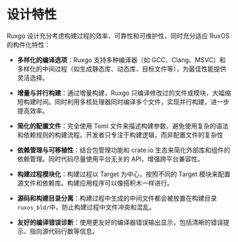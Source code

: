 # ​设计特性

Ruxgo 设计充分考虑构建过程的效率、可靠性和可维护性，同时充分适应 RuxOS 的构件化特性：

- **多样化的编译选项**：Ruxgo 支持多种编译器（如 GCC、Clang、MSVC）和多样化的中间过程（如生成静态库、动态库、目标文件等），为最佳性能提供灵活选择。
- **增量与并行构建**：通过增量构建，Ruxgo 只编译修改过的文件或模块，大幅缩短构建时间。同时利用多核处理器同时编译多个文件，实现并行构建，进一步提高效率。
- **简化的配置文件**：完全使用 Toml 文件来描述构建参数，避免使用复杂的语法和依赖规则的构建流程。开发者只专注于构建逻辑，而非配置文件的复杂性
- **依赖管理与可移植性**：结合包管理功能和 crate.io 生态来简化外部库和组件的依赖管理。同时代码尽量使用平台无关的 API，增强跨平台兼容性。

- **构建过程模块化**：构建过程以 Target 为中心，按照不同的 Target 模块来配置源文件和依赖库。构建应用程序可以像搭积木一样进行。

- **源码和构建目录分离**：构建过程中生成的中间文件都会被放置在构建目录`ruxos_bld/`中，防止构建过程中文件冲突和混乱。

- **友好的编译错误诊断**：使用更友好的编译器错误输出显示，包括清晰的错误提示、指向源代码行数等信息。